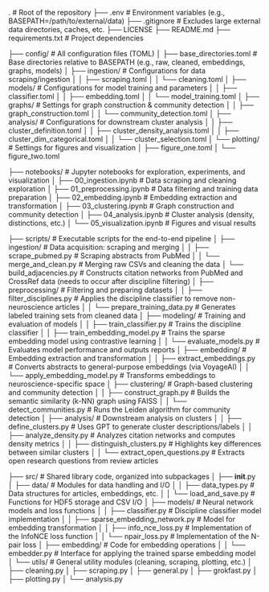 .                                  # Root of the repository
├── .env                           # Environment variables (e.g., BASEPATH=/path/to/external/data)
├── .gitignore                     # Excludes large external data directories, caches, etc.
├── LICENSE
├── README.md
├── requirements.txt               # Project dependencies

├── config/                        # All configuration files (TOML)
│   ├── base_directories.toml      # Base directories relative to BASEPATH (e.g., raw, cleaned, embeddings, graphs, models)
│   ├── ingestion/                 # Configurations for data scraping/ingestion
│   │   ├── scraping.toml
│   │   └── cleaning.toml
│   ├── models/                    # Configurations for model training and parameters
│   │   ├── classifier.toml
│   │   ├── embedding.toml
│   │   └── model_training.toml
│   ├── graphs/                    # Settings for graph construction & community detection
│   │   ├── graph_construction.toml
│   │   └── community_detection.toml
│   ├── analysis/                  # Configurations for downstream cluster analysis
│   │   ├── cluster_definition.toml
│   │   ├── cluster_density_analysis.toml
│   │   ├── cluster_dim_categorical.toml
│   │   └── cluster_selection.toml
│   └── plotting/                  # Settings for figures and visualization
│       ├── figure_one.toml
│       └── figure_two.toml

├── notebooks/                     # Jupyter notebooks for exploration, experiments, and visualization
│   ├── 00_ingestion.ipynb         # Data scraping and cleaning exploration
│   ├── 01_preprocessing.ipynb     # Data filtering and training data preparation
│   ├── 02_embedding.ipynb         # Embedding extraction and transformation
│   ├── 03_clustering.ipynb        # Graph construction and community detection
│   ├── 04_analysis.ipynb          # Cluster analysis (density, distinctions, etc.)
│   └── 05_visualization.ipynb     # Figures and visual results

├── scripts/                       # Executable scripts for the end-to-end pipeline
│   ├── ingestion/                 # Data acquisition: scraping and merging
│   │   ├── scrape_pubmed.py       # Scraping abstracts from PubMed
│   │   └── merge_and_clean.py     # Merging raw CSVs and cleaning the data
│       └── build_adjacencies.py   # Constructs citation networks from PubMed and CrossRef data (needs to occur after discipline filtering)
│   ├── preprocessing/             # Filtering and preparing datasets
│   │   ├── filter_disciplines.py  # Applies the discipline classifier to remove non-neuroscience articles
│   │   └── prepare_training_data.py  # Generates labeled training sets from cleaned data
│   ├── modeling/                  # Training and evaluation of models
│   │   ├── train_classifier.py    # Trains the discipline classifier
│   │   ├── train_embedding_model.py  # Trains the sparse embedding model using contrastive learning
│   │   └── evaluate_models.py     # Evaluates model performance and outputs reports
│   ├── embedding/                 # Embedding extraction and transformation
│   │   ├── extract_embeddings.py  # Converts abstracts to general-purpose embeddings (via VoyageAI)
│   │   └── apply_embedding_model.py  # Transforms embeddings to neuroscience-specific space
│   ├── clustering/                # Graph-based clustering and community detection
│   │   ├── construct_graph.py     # Builds the semantic similarity (k-NN) graph using FAISS
│   │   └── detect_communities.py  # Runs the Leiden algorithm for community detection
│   ├── analysis/                  # Downstream analysis on clusters
│   │   ├── define_clusters.py     # Uses GPT to generate cluster descriptions/labels
│   │   ├── analyze_density.py     # Analyzes citation networks and computes density metrics
│   │   ├── distinguish_clusters.py  # Highlights key differences between similar clusters
│   │   └── extract_open_questions.py  # Extracts open research questions from review articles


├── src/                           # Shared library code, organized into subpackages
│   ├── __init__.py
│   ├── data/                      # Modules for data handling and I/O
│   │   ├── data_types.py         # Data structures for articles, embeddings, etc.
│   │   └── load_and_save.py      # Functions for HDF5 storage and CSV I/O
│   ├── models/                    # Neural network models and loss functions
│   │   ├── classifier.py         # Discipline classifier model implementation
│   │   ├── sparse_embedding_network.py  # Model for embedding transformation
│   │   ├── info_nce_loss.py      # Implementation of the InfoNCE loss function
│   │   └── npair_loss.py         # Implementation of the N-pair loss
│   ├── embedding/                 # Code for embedding operations
│   │   └── embedder.py           # Interface for applying the trained sparse embedding model
│   └── utils/                     # General utility modules (cleaning, scraping, plotting, etc.)
│       ├── cleaning.py
│       ├── scraping.py
│       ├── general.py
│       ├── grokfast.py
│       ├── plotting.py
│       └── analysis.py

